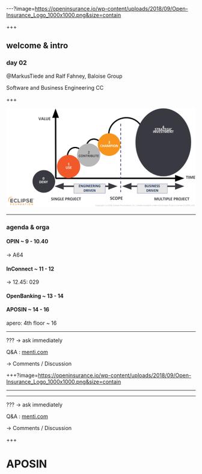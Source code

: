 ---?image=https://openinsurance.io/wp-content/uploads/2018/09/Open-Insurance_Logo_1000x1000.png&size=contain

+++
## welcome & intro
### day 02

@MarkusTiede and Ralf Fahney, Baloise Group

Software and Business Engineering CC

+++

![](https://github.com/baloise/open-source/raw/master/docs/arc42/images/os-maturity-model.png)

---

### agenda & orga

#### OPIN ~ 9 - 10.40
-> A64
#### InConnect ~ 11 - 12

-> 12.45: 029 
#### OpenBanking ~ 13 - 14

#### APOSIN ~ 14 - 16

apero: 4th floor ~ 16

---

??? → ask immediately

Q&A : [menti.com](https://www.mentimeter.com/s/fa3894e1183fb6ab72588edc30c8ca58/657ffeb39be7)

→ Comments / Discussion

+++?image=https://openinsurance.io/wp-content/uploads/2018/09/Open-Insurance_Logo_1000x1000.png&size=contain

---

---

??? → ask immediately

Q&A : [menti.com](https://www.mentimeter.com/s/4d603644c90bcc8d434a2048587bfe8f/b0f3ce51b26c)

→ Comments / Discussion

+++

# APOSIN
